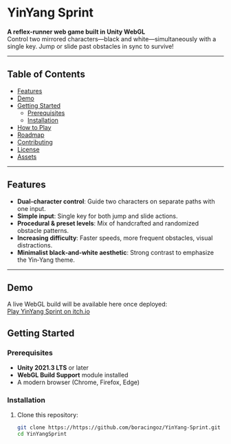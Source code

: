 # YinYang Sprint

**A reflex-runner web game built in Unity WebGL**  
Control two mirrored characters—black and white—simultaneously with a single key. Jump or slide past obstacles in sync to survive!

---

## Table of Contents

- [Features](#features)  
- [Demo](#demo)  
- [Getting Started](#getting-started)  
  - [Prerequisites](#prerequisites)  
  - [Installation](#installation)  
- [How to Play](#how-to-play)  
- [Roadmap](#roadmap)  
- [Contributing](#contributing)  
- [License](#license)  
- [Assets](#assets)

---

## Features

- **Dual-character control**: Guide two characters on separate paths with one input.  
- **Simple input**: Single key for both jump and slide actions.  
- **Procedural & preset levels**: Mix of handcrafted and randomized obstacle patterns.  
- **Increasing difficulty**: Faster speeds, more frequent obstacles, visual distractions.  
- **Minimalist black‑and‑white aesthetic**: Strong contrast to emphasize the Yin‑Yang theme.  

---

## Demo

A live WebGL build will be available here once deployed:  
[Play YinYang Sprint on itch.io](https://boracingoz26.itch.io/)

## Getting Started

### Prerequisites

- **Unity 2021.3 LTS** or later  
- **WebGL Build Support** module installed  
- A modern browser (Chrome, Firefox, Edge)

### Installation

1. Clone this repository:  
   ```bash
   git clone https://https://github.com/boracingoz/YinYang-Sprint.git
   cd YinYangSprint